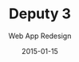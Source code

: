 ---
published:     false
layout:        post
date:          2015-01-15
categories:    
- work

title:         "Deputy 3"
subtitle:      "Web App Redesign"

thumbnail:     deputy.png
image:         deputy-3.png

is_caseStudy:  true
role:          "UX/UI Design, Visual Direction & Coding"
description:   "The Stackla Admin Portal allows clients to aggregate and curate their content, and edit their displays. The UX has been constantly improved with user testing, and is supported by a minimal design focusing on content and small bursts of colour."
---